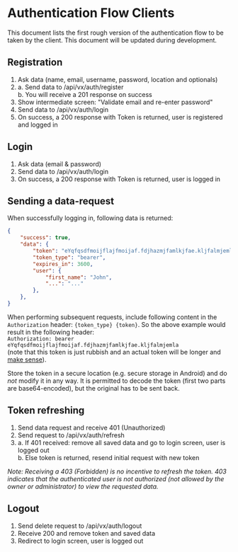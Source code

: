 # Authentication Flow Clients

This document lists the first rough version of the authentication flow to be taken by the client. This document will be updated during development.

## Registration
1. Ask data (name, email, username, password, location and optionals)
2. a. Send data to /api/vx/auth/register\
	b. You will receive a 201 response on success
3. Show intermediate screen: "Validate email and re-enter password"
4. Send data to /api/vx/auth/login
5. On success, a 200 response with Token is returned, user is registered and logged in

## Login
1. Ask data (email & password)
2. Send data to /api/vx/auth/login
3. On success, a 200 response with Token is returned, user is logged in

## Sending a data-request

When successfully logging in, following data is returned:

```JSON
{
	"success": true,
	"data": {
		"token": "eYqfqsdfmoijflajfmoijaf.fdjhazmjfamlkjfae.kljfalmjemla",
		"token_type": "bearer",
		"expires_in": 3600,
		"user": {
			"first_name": "John",
			"...": "..."
		},
	},
}
```

When performing subsequent requests, include following content in the `Authorization` header: `{token_type} {token}`. So the above example would result in the following header:\
`Authorization: bearer eYqfqsdfmoijflajfmoijaf.fdjhazmjfamlkjfae.kljfalmjemla`\
(note that this token is just rubbish and an actual token will be longer and [make sense](https://jwt.io/)).

Store the token in a secure location (e.g. secure storage in Android) and do *not* modify it in any way. It is permitted to decode the token (first two parts are base64-encoded), but the original has to be sent back.

## Token refreshing
1. Send data request and receive 401 (Unauthorized)
2. Send request to /api/vx/auth/refresh
3. a. If 401 received: remove all saved data and go to login screen, user is logged out\
	b. Else token is returned, resend initial request with new token

*Note: Receiving a 403 (Forbidden) is no incentive to refresh the token. 403 indicates that the authenticated user is not authorized (not allowed by the owner or administrator) to view the requested data.*

## Logout
1. Send delete request to /api/vx/auth/logout
2. Receive 200 and remove token and saved data
3. Redirect to login screen, user is logged out
